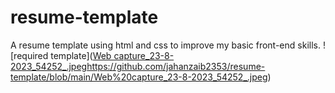 # resume-template
A resume template using html and css to improve my basic front-end skills.
![required template]([Web capture_23-8-2023_54252_.jpeg](https://github.com/jahanzaib2353/resume-template/blob/main/Web%20capture_23-8-2023_54252_.jpeg)https://github.com/jahanzaib2353/resume-template/blob/main/Web%20capture_23-8-2023_54252_.jpeg)
